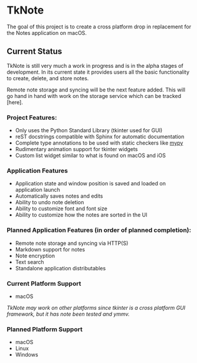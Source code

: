# TkNote
The goal of this project is to create a cross platform drop in replacement for the Notes application on macOS.

## Current Status
TkNote is still very much a work in progress and is in the alpha stages of development. In its current state it provides users all the basic functionality to create, delete, and store notes.

Remote note storage and syncing will be the next feature added. This will go hand in hand with work on the storage service which can be tracked [here].

### Project Features:
- Only uses the Python Standard Library (tkinter used for GUI)
- reST docstrings compatible with Sphinx for automatic documentation
- Complete type annotations to be used with static checkers like [mypy](https://github.com/python/mypy)
- Rudimentary animation support for tkinter widgets
- Custom list widget similar to what is found on macOS and iOS

### Application Features
- Application state and window position is saved and loaded on application launch
- Automatically saves notes and edits
- Ability to undo note deletion
- Ability to customize font and font size
- Ability to customize how the notes are sorted in the UI

### Planned Application Features (in order of planned completion):
- Remote note storage and syncing via HTTP(S)
- Markdown support for notes
- Note encryption
- Text search
- Standalone application distributables

### Current Platform Support
- macOS

*TkNote may work on other platforms since tkinter is a cross platform GUI framework, but it has note been tested and ymmv.*

### Planned Platform Support
- macOS
- Linux
- Windows
